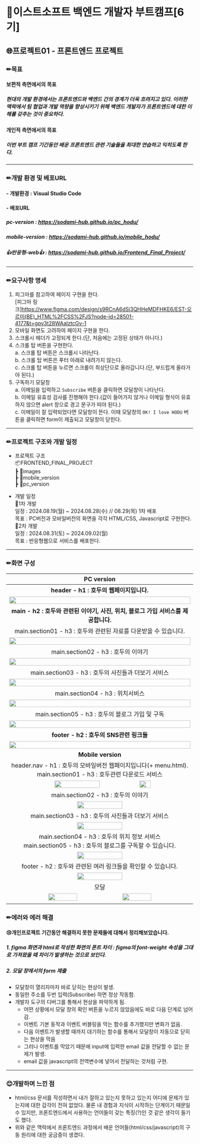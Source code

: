 # 🤗이스트소프트 백엔드 개발자 부트캠프[6기]
## 🌐프로젝트01 - 프론트엔드 프로젝트

### ✏목표
#### 보편적 측면에서의 목표
##### 현대의 개발 환경에서는 프론트엔드와 백엔드 간의 경계가 더욱 흐려지고 있다. 이러한 맥락에서 팀 협업과 개발 역량을 향상시키기 위해 백엔드 개발자가 프론트엔드에 대한 이해를 갖추는 것이 중요하다.

#### 개인적 측면에서의 목표
##### 이번 부트 캠프 기간동안 배운 프론트엔드 관련 기술들을 최대한 연습하고 익히도록 한다.

-------------------------------------------

### ✏개발 환경 및 베포URL
#### - 개발환경 : Visual Studio Code
#### - 배포URL
##### pc-version : <https://sodami-hub.github.io/pc_hodu/>
##### mobile-version : <https://sodami-hub.github.io/mobile_hodu/>
##### 👍반응형-web👍 : https://sodami-hub.github.io/Frontend_Final_Project/
-------------------------------------------

### ✏요구사항 명세
1. 피그마를 참고하여 페이지 구현을 한다.<br> [피그마 링크]<https://www.figma.com/design/s9RCnA6dSi3QHHeMDFHKE6/EST-오르미(BE)_HTML%2FCSS%2FJS?node-id=28501-4177&t=gpv3t28WAalztcGv-1>
2. 모바일 화면도 고려하여 페이지 구현을 한다.
3. 스크롤시 헤더가 고정되게 한다.(단, 처음에는 고정된 상태가 아니다.)
4. 스크롤 탑 버튼을 구현한다.<br>
  a. 스크롤 탑 버튼은 스크롤시 나타난다.<br>
  b. 스크롤 탑 버튼은 푸터 아래로 내려가지 않는다.<br>
  c. 스크롤 탑 버튼을 누르면 스크롤이 최상단으로 올라갑니다.(단, 부드럽게 올라가야 된다.)<br>
5. 구독하기 모달창<br>
  a. 이메일을 입력하고 ```Subscribe``` 버튼을 클릭하면 모달창이 나타난다.<br>
  b. 이메일 유효성 검사를 진행해야 한다.(값이 들어가지 않거나 이메일 형식이 유효하지 않으면 alert 창으로 경고 문구가 떠야 된다.)<br>
  c. 이메일이 잘 입력되었다면 모달창이 뜬다. 이때 모달창의 ```OK! I love HODU``` 버튼을 클릭하면 form이 제출되고 모달창이 닫힌다.

-------------------------------------------
### ✏프로젝트 구조와 개발 일정
-  프로젝트 구조<br>
📦FRONTEND_FINAL_PROJECT  
 ┣ 📂images  
 ┣ 📂mobile_version<br> 
 ┣ 📂pc_version

  -   개발 일정<br>
  🙌1차 개발  
  일정 : 2024.08.19(월) ~ 2024.08.28(수) // 08.29(목) 1차 배포 <br>
  목표 : PC버전과 모바일버전의 화면을 각각 HTML/CSS, Javascript로 구현한다.<br>
  🙌2차 개발<br>
    일정 : 2024.08.31(토) ~ 2024.09.02(월) <br>
목표 : 반응형웹으로 서비스를 배포한다.
-------------------------------------------
### ✏화면 구성<br>

| PC version |
| :---: |
| **header - h1 : 호두의 웹페이지입니다.** |
| <img src="./images/pc-header.gif" width="100%"> |
| **main - h2 : 호두와 관련된 이야기, 사진, 위치, 블로그 가입 서비스를 제공합니다.** |
| main.section01 - h3 : 호두와 관련된 자료를 다운받을 수 있습니다.|
| <img src="./images/pc-main_section01.gif" width="100%"> |
| main.section02 - h3 : 호두의 이야기 |
| <img src="./images/pc-main_section02.gif" width="100%"> |
| main.section03 - h3 : 호두의 사진들과 더보기 서비스 |
| <img src="./images/pc-main_section03.gif" width="100%"> |
| main.section04 - h3 : 위치서비스 |
| <img src="./images/pc-main_section04.gif" width="100%"> |
| main.section05 - h3 : 호두의 블로그 가입 및 구독 |
| <img src="./images/pc-main_section05.gif" width="100%"> |
| **footer - h2 : 호두의 SNS관련 링크들** |
| <img src="./images/pc-footer.gif" width="100%"> |
| **Mobile version** |
| header.nav - h1 : 호두의 모바일버전 웹페이지입니다(+ menu.html).<br>main.section01 - h3 : 호두관련 다운로드 서비스 |
| <img src="./images/mobile-header_main-sec01.gif" width="50%"><img src="./images/mobile-menu.gif" width="25%"> |
| main.section02 - h3 : 호두의 이야기 |
| <img src="./images/mobile-main_section02.gif" width="50%"> |
| main.section03 - h3 : 호두의 사진들과 더보기 서비스 |
| <img src="./images/mobile-main_section03.gif" width="50%"> |
| main.section04 - h3 : 호두의 위치 정보 서비스<br>main.section05 -  h3 : 호두의 블로그를 구독할 수 있습니다. |
| <img src="./images/mobile-main_section04_05.gif" width="50%"> |
| footer - h2 : 호두와 관련된 여러 링크들을 확인할 수 있습니다. |
| <img src="./images/mobile-footer.gif" width="50%"> |
| 모달 |
| <img src="./images/pc-modal.gif" width="40%"> <img src="./images/mobile-modal.gif" width="40%"> |



### ✏에러와 에러 해결
#### 😢개인프로젝트 기간동안 해결하지 못한 문제들에 대해서 정리해보았습니다.
##### 1. figma 화면과 html로 작성한 화면의 폰트 차이 : figma의 font-weight 속성을 그대로 가져왔을 때 차이가 발생하는 것으로 보인다.
##### 2. 모달 창에서의 form 제출
- 모달창이 열리자마자 바로 닫히는 현상이 발생.
- 동일한 주소를 두번 입력(Subscribe) 하면 정상 작동함.
- 개발자 도구의 디버그를 통해서 현상을 파악하게 됨.
    - 어떤 상황에서 모달 창의 확인 버튼을 누르지 않았음에도 바로 다음 단계로 넘어감.
    - 이벤트 기본 동작과 이벤트 버블링을 막는 함수를 추가했지만 변화가 없음.
    - 다음 이벤트가 발생할 때까지 대기하는 함수를 통해서 모달창이 자동으로 닫히는 현상을 막음
    - 그러나 이벤트를 막았기 때문에 input에 입력한 email 값을 전달할 수 없는 문제가 발생.
    - email 값을 javascript의 전역변수에 넣어서 전달하는 것처럼 구현.

-------------------------------------------
### 😊개발하며 느낀 점
- html/css 문서를 작성하면서 내가 잘하고 있는지 못하고 있는지 어디에 문제가 있는지에 대한 감각이 전혀 없었다. 물론 내 경험과 지식이 시작하는 단계이기 때문일 수 있지만, 프론트엔드에서 사용하는 언어들이 갖는 특징(?)인 것 같은 생각이 들기도 했다.
- 위와 같은 맥락에서 프론트엔드 과정에서 배운 언어들(html/css/javascript)의 구동 원리에 대한 궁금증이 생겼다. 

